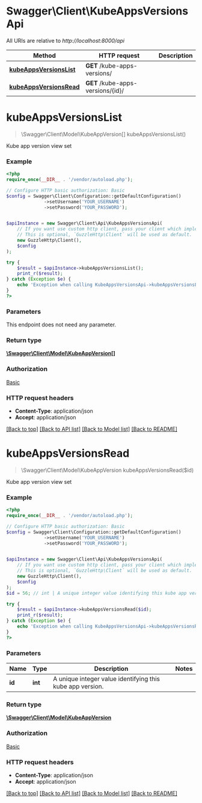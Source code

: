 # Swagger\Client\KubeAppsVersionsApi

All URIs are relative to *http://localhost:8000/api*

Method | HTTP request | Description
------------- | ------------- | -------------
[**kubeAppsVersionsList**](KubeAppsVersionsApi.md#kubeAppsVersionsList) | **GET** /kube-apps-versions/ | 
[**kubeAppsVersionsRead**](KubeAppsVersionsApi.md#kubeAppsVersionsRead) | **GET** /kube-apps-versions/{id}/ | 


# **kubeAppsVersionsList**
> \Swagger\Client\Model\KubeAppVersion[] kubeAppsVersionsList()



Kube app version view set

### Example
```php
<?php
require_once(__DIR__ . '/vendor/autoload.php');

// Configure HTTP basic authorization: Basic
$config = Swagger\Client\Configuration::getDefaultConfiguration()
              ->setUsername('YOUR_USERNAME')
              ->setPassword('YOUR_PASSWORD');


$apiInstance = new Swagger\Client\Api\KubeAppsVersionsApi(
    // If you want use custom http client, pass your client which implements `GuzzleHttp\ClientInterface`.
    // This is optional, `GuzzleHttp\Client` will be used as default.
    new GuzzleHttp\Client(),
    $config
);

try {
    $result = $apiInstance->kubeAppsVersionsList();
    print_r($result);
} catch (Exception $e) {
    echo 'Exception when calling KubeAppsVersionsApi->kubeAppsVersionsList: ', $e->getMessage(), PHP_EOL;
}
?>
```

### Parameters
This endpoint does not need any parameter.

### Return type

[**\Swagger\Client\Model\KubeAppVersion[]**](../Model/KubeAppVersion.md)

### Authorization

[Basic](../../README.md#Basic)

### HTTP request headers

 - **Content-Type**: application/json
 - **Accept**: application/json

[[Back to top]](#) [[Back to API list]](../../README.md#documentation-for-api-endpoints) [[Back to Model list]](../../README.md#documentation-for-models) [[Back to README]](../../README.md)

# **kubeAppsVersionsRead**
> \Swagger\Client\Model\KubeAppVersion kubeAppsVersionsRead($id)



Kube app version view set

### Example
```php
<?php
require_once(__DIR__ . '/vendor/autoload.php');

// Configure HTTP basic authorization: Basic
$config = Swagger\Client\Configuration::getDefaultConfiguration()
              ->setUsername('YOUR_USERNAME')
              ->setPassword('YOUR_PASSWORD');


$apiInstance = new Swagger\Client\Api\KubeAppsVersionsApi(
    // If you want use custom http client, pass your client which implements `GuzzleHttp\ClientInterface`.
    // This is optional, `GuzzleHttp\Client` will be used as default.
    new GuzzleHttp\Client(),
    $config
);
$id = 56; // int | A unique integer value identifying this kube app version.

try {
    $result = $apiInstance->kubeAppsVersionsRead($id);
    print_r($result);
} catch (Exception $e) {
    echo 'Exception when calling KubeAppsVersionsApi->kubeAppsVersionsRead: ', $e->getMessage(), PHP_EOL;
}
?>
```

### Parameters

Name | Type | Description  | Notes
------------- | ------------- | ------------- | -------------
 **id** | **int**| A unique integer value identifying this kube app version. |

### Return type

[**\Swagger\Client\Model\KubeAppVersion**](../Model/KubeAppVersion.md)

### Authorization

[Basic](../../README.md#Basic)

### HTTP request headers

 - **Content-Type**: application/json
 - **Accept**: application/json

[[Back to top]](#) [[Back to API list]](../../README.md#documentation-for-api-endpoints) [[Back to Model list]](../../README.md#documentation-for-models) [[Back to README]](../../README.md)

